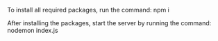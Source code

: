 To install all required packages, run the command: npm i

After installing the packages, start the server by running the command: nodemon index.js
